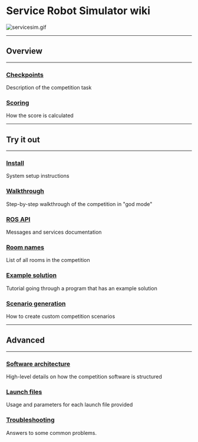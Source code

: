 # Service Robot Simulator wiki

![servicesim.gif](https://bitbucket.org/repo/gkR8znK/images/141741946-servicesim.gif)

***
## Overview
***

### [Checkpoints](https://bitbucket.org/osrf/servicesim/wiki/Checkpoints%20overview)
Description of the competition task

### [Scoring](https://bitbucket.org/osrf/servicesim/wiki/Scoring)
How the score is calculated

***
## Try it out
***

### [Install](https://bitbucket.org/osrf/servicesim/wiki/Installation)
System setup instructions

### [Walkthrough](https://bitbucket.org/osrf/servicesim/wiki/Walkthrough) 
Step-by-step walkthrough of the competition in "god mode"

### [ROS API](https://bitbucket.org/osrf/servicesim/wiki/API)
Messages and services documentation

### [Room names](https://bitbucket.org/osrf/servicesim/wiki/Room%20names)
List of all rooms in the competition

### [Example solution](https://bitbucket.org/osrf/servicesim/wiki/Tutorials)
Tutorial going through a program that has an example solution

### [Scenario generation](https://bitbucket.org/osrf/servicesim/wiki/Scenario%20generation)
How to create custom competition scenarios

***
## Advanced
***

### [Software architecture](https://bitbucket.org/osrf/servicesim/wiki/Structure)
High-level details on how the competition software is structured

### [Launch files](https://bitbucket.org/osrf/servicesim/wiki/Launch%20files)
Usage and parameters for each launch file provided

### [Troubleshooting](https://bitbucket.org/osrf/servicesim/wiki/Troubleshooting)
Answers to some common problems.